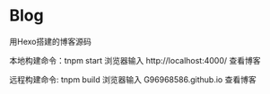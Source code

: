 # Blog
用Hexo搭建的博客源码

本地构建命令：tnpm start 浏览器输入 http://localhost:4000/ 查看博客

远程构建命令: tnpm build 浏览器输入 G96968586.github.io 查看博客
